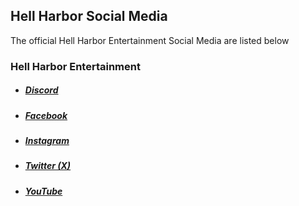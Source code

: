 ## Hell Harbor Social Media
The official Hell Harbor Entertainment Social Media are listed below
### Hell Harbor Entertainment
- ##### [Discord](https://hellharbor.com/discord)
- ##### [Facebook](https://facebook.com/HellHarbor)
- ##### [Instagram](https://instagram.com/HellHarbor)
- ##### [Twitter (X)](https://x.com/HellHarbor)
- ##### [YouTube](https:///youtube.com/@HellHarbor)

